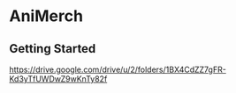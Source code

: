 # AniMerch

## Getting Started

https://drive.google.com/drive/u/2/folders/1BX4CdZZ7gFR-Kd3yTfUWDwZ9wKnTy82f
